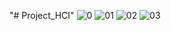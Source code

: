 "# Project_HCI" 
![0](https://github.com/mohammed26541/Project_HCI/assets/119812004/2aceffa3-2756-4c37-a9c0-67686163d446)
![01](https://github.com/mohammed26541/Project_HCI/assets/119812004/72570603-57aa-4b22-8bf5-179626a6f89a)
![02](https://github.com/mohammed26541/Project_HCI/assets/119812004/e24b89c5-578d-4c0f-accd-91277a380fd2)
![03](https://github.com/mohammed26541/Project_HCI/assets/119812004/c1898d47-4e52-4433-9744-5afed01ae5c6)
